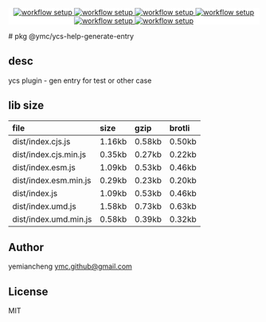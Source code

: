 <p align="center" style="background:white;">
<!-- github workflow stat:s -->
<!-- one line and center  -->
  <a href="https://github.com/YMC-GitHub">
    <img alt="workflow setup" src="https://img.shields.io/static/v1?label=pkg&message=done&color=ff69b4&style=flat-square" />
  </a>
  <a href="https://github.com/YMC-GitHub">
    <img alt="workflow setup" src="https://img.shields.io/static/v1?label=cod&message=done&color=ff69b4&style=flat-square" />
  </a>
    <a href="https://github.com/YMC-GitHub">
    <img alt="workflow setup" src="https://img.shields.io/static/v1?label=dep&message=done&color=ff69b4&style=flat-square" />
  </a>
  <a href="https://github.com/YMC-GitHub">
    <img alt="workflow setup" src="https://img.shields.io/static/v1?label=lin&message=done&color=ff69b4&style=flat-square" />
  </a>
    <a href="https://github.com/YMC-GitHub">
    <img alt="workflow setup" src="https://img.shields.io/static/v1?label=tes&message=fail&color=ff69b4&style=flat-square" />
  </a>
      <a href="https://github.com/YMC-GitHub">
    <img alt="workflow setup" src="https://img.shields.io/static/v1?label=pro&message=done&color=ff69b4&style=flat-square" />
  </a>


  <!-- https://img.shields.io/badge/<LABEL>-<MESSAGE>-<COLOR> -->
  <!-- https://img.shields.io/static/v1?label=<LABEL>&message=<MESSAGE>&color=<COLOR> -->
<!-- github workflow stat:e -->
</p>
# pkg @ymc/ycs-help-generate-entry

## desc
ycs plugin - gen entry for test or other case

## lib size  
file | size | gzip | brotli
:---- | :---- | :---- | :----
dist/index.cjs.js | 1.16kb | 0.58kb | 0.50kb
dist/index.cjs.min.js | 0.35kb | 0.27kb | 0.22kb
dist/index.esm.js | 1.09kb | 0.53kb | 0.46kb
dist/index.esm.min.js | 0.29kb | 0.23kb | 0.20kb
dist/index.js | 1.09kb | 0.53kb | 0.46kb
dist/index.umd.js | 1.58kb | 0.73kb | 0.63kb
dist/index.umd.min.js | 0.58kb | 0.39kb | 0.32kb

## Author
yemiancheng <ymc.github@gmail.com>

## License
MIT